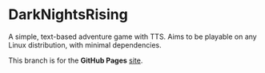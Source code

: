 # DarkNightsRising
A simple, text-based adventure game with TTS. Aims to be playable on any Linux distribution, with minimal dependencies.

This branch is for the **GitHub Pages** [site](https://rav3ndust.github.io/DarkNightsRising). 
